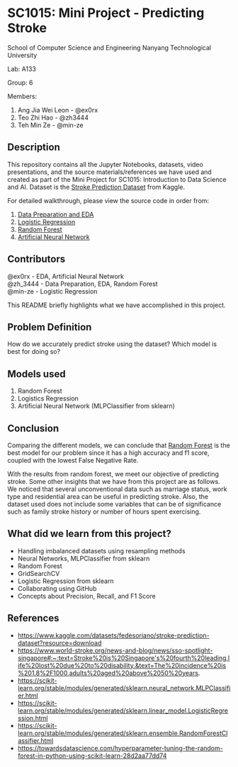 # SC1015: Mini Project - Predicting Stroke
School of Computer Science and Engineering
Nanyang Technological University

Lab: A133

Group: 6

Members:
  1. Ang Jia Wei Leon - @ex0rx
  2. Teo Zhi Hao - @zh3444
  3. Teh Min Ze - @min-ze
  
## Description
This repository contains all the Jupyter Notebooks, datasets, video presentations, and the source materials/references we have used and created as part of the Mini Project for SC1015: Introduction to Data Science and AI.
Dataset is the [Stroke Prediction Dataset](https://www.kaggle.com/datasets/fedesoriano/stroke-prediction-dataset?resource=download) from Kaggle.

For detailed walkthrough, please view the source code in order from:
1. [Data Preparation and EDA](https://github.com/ex0rx/sc1015/blob/main/A133_Group6_EDA.ipynb)
2. [Logistic Regression](https://github.com/ex0rx/sc1015/blob/main/A133_Group6_LogReg.ipynb)
3. [Random Forest](https://github.com/ex0rx/sc1015/blob/main/A133_Group6_RF.ipynb)
4. [Artificial Neural Network](https://github.com/ex0rx/sc1015/blob/main/A133_Group6_ANN.ipynb)

## Contributors
  @ex0rx - EDA, Artificial Neural Network <br />
  @zh_3444 - Data Preparation, EDA, Random Forest <br />
  @min-ze - Logistic Regression <br />

This README briefly highlights what we have accomplished in this project.
## Problem Definition
How do we accurately predict stroke using the dataset? Which model is best for doing so?

## Models used
  1. Random Forest
  2. Logistics Regression
  3. Artificial Neural Network (MLPClassifier from sklearn)
  
## Conclusion
Comparing the different models, we can conclude that [Random Forest](https://github.com/ex0rx/sc1015/blob/main/A133_Group6_RF.ipynb) is the best model for our problem since it has a high accuracy and f1 score, coupled with the lowest False Negative Rate. 

With the results from random forest, we meet our objective of predicting stroke. Some other insights that we have from this project are as follows. We noticed that several unconventional data such as marriage status, work type and residential area can be useful in predicting stroke. Also, the dataset used does not include some variables that can be of significance such as family stroke history or number of hours spent exercising. 

## What did we learn from this project?
* Handling imbalanced datasets using resampling methods
* Neural Networks, MLPClassifier from sklearn
* Random Forest
* GridSearchCV
* Logistic Regression from sklearn
* Collaborating using GitHub
* Concepts about Precision, Recall, and F1 Score

## References
* https://www.kaggle.com/datasets/fedesoriano/stroke-prediction-dataset?resource=download
* https://www.world-stroke.org/news-and-blog/news/sso-spotlight-singapore#:~:text=Stroke%20is%20Singapore's%20fourth%20leading,life%20lost%20due%20to%20disability.&text=The%20incidence%20is%201.8%2F1000,adults%20aged%20above%2050%20years.
* https://scikit-learn.org/stable/modules/generated/sklearn.neural_network.MLPClassifier.html
* https://scikit-learn.org/stable/modules/generated/sklearn.linear_model.LogisticRegression.html
* https://scikit-learn.org/stable/modules/generated/sklearn.ensemble.RandomForestClassifier.html
* https://towardsdatascience.com/hyperparameter-tuning-the-random-forest-in-python-using-scikit-learn-28d2aa77dd74

